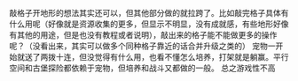 敲格子开地形的想法其实还可以，但其他部分做的就拉跨了。比如敲完格子具体有什么用呢（好像就是资源收集的更多，但显示不明显，没有成就感，有些地形好像有其他的用途，但是也没有教程或者说明），敲出来的格子能不能做更多的操作呢？（没看出来，其实可以做多个同种格子靠近的话合并升级之类的）
宠物一开始就送了两拨十连，但没觉得有什么用，也看不懂怎么培养，打架就是躺赢。平行空间和古堡探险都依赖于宠物，但培养和战斗又都做的一般。
总之游戏性不高